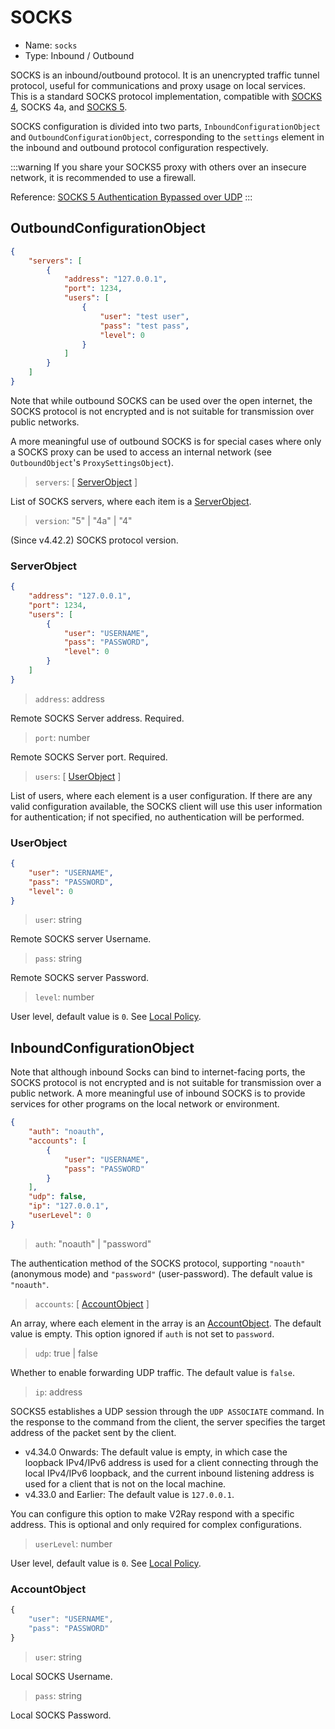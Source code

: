 # SOCKS

* Name: `socks`
* Type: Inbound / Outbound

SOCKS is an inbound/outbound protocol. It is an unencrypted traffic tunnel protocol, useful for communications and proxy usage on local services. This is a standard SOCKS protocol implementation, compatible with [SOCKS 4](http://ftp.icm.edu.pl/packages/socks/socks4/SOCKS4.protocol), SOCKS 4a, and [SOCKS 5](http://ftp.icm.edu.pl/packages/socks/socks4/SOCKS4.protocol).

SOCKS configuration is divided into two parts, `InboundConfigurationObject` and `OutboundConfigurationObject`, corresponding to the `settings` element in the inbound and outbound protocol configuration respectively.

:::warning
If you share your SOCKS5 proxy with others over an insecure network, it is recommended to use a firewall.

Reference: [SOCKS 5 Authentication Bypassed over UDP](https://github.com/v2fly/v2fly-github-io/issues/104)
:::

## OutboundConfigurationObject

```json
{
    "servers": [
        {
            "address": "127.0.0.1",
            "port": 1234,
            "users": [
                {
                    "user": "test user",
                    "pass": "test pass",
                    "level": 0
                }
            ]
        }
    ]
}
```

Note that while outbound SOCKS can be used over the open internet, the SOCKS protocol is not encrypted and is not suitable for transmission over public networks.

A more meaningful use of outbound SOCKS is for special cases where only a SOCKS proxy can be used to access an internal network (see `OutboundObject`'s `ProxySettingsObject`).

> `servers`: \[ [ServerObject](#serverobject) \]

List of SOCKS servers, where each item is a [ServerObject](#ServerObject).

> `version`: "5" | "4a" | "4"

(Since v4.42.2) SOCKS protocol version.

### ServerObject

```json
{
    "address": "127.0.0.1",
    "port": 1234,
    "users": [
        {
            "user": "USERNAME",
            "pass": "PASSWORD",
            "level": 0
        }
    ]
}
```

> `address`: address

Remote SOCKS Server address. Required.

> `port`: number

Remote SOCKS Server port. Required.

> `users`: \[ [UserObject](#userobject) \]

List of users, where each element is a user configuration. If there are any valid configuration available, the SOCKS client will use this user information for authentication; if not specified, no authentication will be performed.

### UserObject

```json
{
    "user": "USERNAME",
    "pass": "PASSWORD",
    "level": 0
}
```

> `user`: string

Remote SOCKS server Username.

> `pass`: string

Remote SOCKS server Password.

> `level`: number

User level, default value is `0`. See [Local Policy](../policy.md).

## InboundConfigurationObject

Note that although inbound Socks can bind to internet-facing ports, the SOCKS protocol is not encrypted and is not suitable for transmission over a public network. A more meaningful use of inbound SOCKS is to provide services for other programs on the local network or environment.

```json
{
    "auth": "noauth",
    "accounts": [
        {
            "user": "USERNAME",
            "pass": "PASSWORD"
        }
    ],
    "udp": false,
    "ip": "127.0.0.1",
    "userLevel": 0
}
```

> `auth`: "noauth" | "password"

The authentication method of the SOCKS protocol, supporting `"noauth"` (anonymous mode) and `"password"` (user-password). The default value is `"noauth"`.

> `accounts`: \[ [AccountObject](#accountobject) \]

An array, where each element in the array is an [AccountObject](#AccountObject). The default value is empty. This option ignored if `auth` is not set to `password`.

> `udp`: true | false

Whether to enable forwarding UDP traffic. The default value is `false`.

> `ip`: address

SOCKS5 establishes a UDP session through the `UDP ASSOCIATE` command. In the response to the command from the client, the server specifies the target address of the packet sent by the client.

* v4.34.0 Onwards: The default value is empty, in which case the loopback IPv4/IPv6 address is used for a client connecting through the local IPv4/IPv6 loopback, and the current inbound listening address is used for a client that is not on the local machine.
* v4.33.0 and Earlier: The default value is `127.0.0.1`.

You can configure this option to make V2Ray respond with a specific address. This is optional and only required for complex configurations.

> `userLevel`: number

User level, default value is `0`. See [Local Policy](../policy.md).

### AccountObject

```javascript
{
    "user": "USERNAME",
    "pass": "PASSWORD"
}
```

> `user`: string

Local SOCKS Username.

> `pass`: string

Local SOCKS Password.

